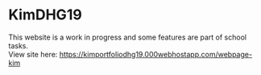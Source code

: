 # KimDHG19
This website is a work in progress and some features are part of school tasks.  
View site here: https://kimportfoliodhg19.000webhostapp.com/webpage-kim
